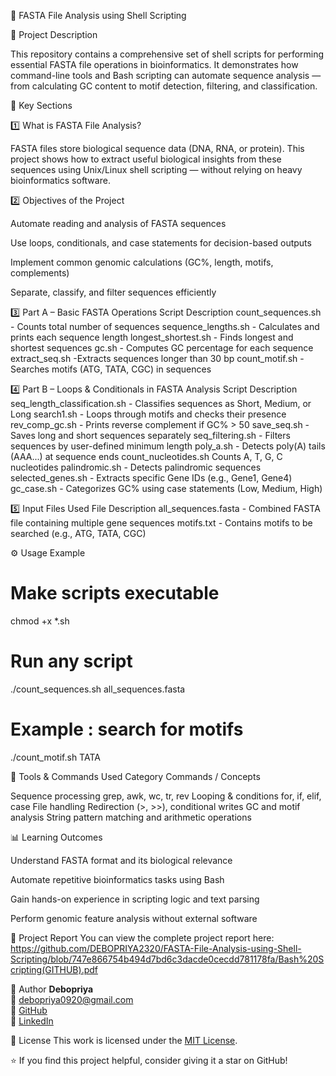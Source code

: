 🧬 FASTA File Analysis using Shell Scripting

📘 Project Description

This repository contains a comprehensive set of shell scripts for performing essential FASTA file operations in bioinformatics.
It demonstrates how command-line tools and Bash scripting can automate sequence analysis — from calculating GC content to motif detection, filtering, and classification.

🧪 Key Sections

1️⃣ What is FASTA File Analysis?

FASTA files store biological sequence data (DNA, RNA, or protein).
This project shows how to extract useful biological insights from these sequences using Unix/Linux shell scripting — without relying on heavy bioinformatics software.

2️⃣ Objectives of the Project

Automate reading and analysis of FASTA sequences

Use loops, conditionals, and case statements for decision-based outputs

Implement common genomic calculations (GC%, length, motifs, complements)

Separate, classify, and filter sequences efficiently

3️⃣ Part A – Basic FASTA Operations
Script	Description
count_sequences.sh -	Counts total number of sequences
sequence_lengths.sh -	Calculates and prints each sequence length
longest_shortest.sh -	Finds longest and shortest sequences
gc.sh -	Computes GC percentage for each sequence
extract_seq.sh -Extracts sequences longer than 30 bp
count_motif.sh - Searches motifs (ATG, TATA, CGC) in sequences


4️⃣ Part B – Loops & Conditionals in FASTA Analysis
Script	Description
seq_length_classification.sh - Classifies sequences as Short, Medium, or Long
search1.sh -	Loops through motifs and checks their presence
rev_comp_gc.sh -	Prints reverse complement if GC% > 50
save_seq.sh -	Saves long and short sequences separately
seq_filtering.sh -	Filters sequences by user-defined minimum length
poly_a.sh -	Detects poly(A) tails (AAA...) at sequence ends
count_nucleotides.sh	Counts A, T, G, C nucleotides
palindromic.sh -	Detects palindromic sequences
selected_genes.sh -	Extracts specific Gene IDs (e.g., Gene1, Gene4)
gc_case.sh -	Categorizes GC% using case statements (Low, Medium, High)


5️⃣ Input Files Used
File	Description
all_sequences.fasta -	Combined FASTA file containing multiple gene sequences
motifs.txt -	Contains motifs to be searched (e.g., ATG, TATA, CGC)

⚙️ Usage Example
# Make scripts executable
chmod +x *.sh

# Run any script
./count_sequences.sh all_sequences.fasta

# Example : search for motifs
./count_motif.sh TATA

🧰 Tools & Commands Used
Category	Commands / Concepts

Sequence processing	grep, awk, wc, tr, rev
Looping & conditions	for, if, elif, case
File handling	Redirection (>, >>), conditional writes
GC and motif analysis	String pattern matching and arithmetic operations


📊 Learning Outcomes

Understand FASTA format and its biological relevance

Automate repetitive bioinformatics tasks using Bash

Gain hands-on experience in scripting logic and text parsing

Perform genomic feature analysis without external software

📄 Project Report
You can view the complete project report here: https://github.com/DEBOPRIYA2320/FASTA-File-Analysis-using-Shell-Scripting/blob/747e866754b494d7bd6c3dacde0cecdd781178fa/Bash%20Scripting(GITHUB).pdf

🧠 Author
**Debopriya**  
📧 [debopriya0920@gmail.com](mailto:debopriya0920@gmail.com)  
🔗 [GitHub](https://github.com/DEBOPRIYA2320)  
🔗 [LinkedIn](https://www.linkedin.com/in/debopriya2320)


🪪 License
This work is licensed under the [MIT License](LICENSE).


⭐ If you find this project helpful, consider giving it a star on GitHub!

